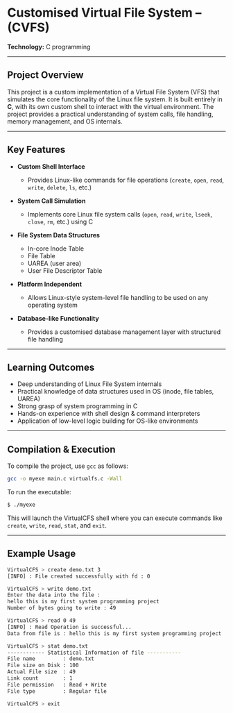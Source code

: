 # Customised Virtual File System – (CVFS)

**Technology:** C programming

---

## Project Overview

This project is a custom implementation of a Virtual File System (VFS) that simulates the core functionality of the Linux file system.
It is built entirely in **C**, with its own custom shell to interact with the virtual environment.
The project provides a practical understanding of system calls, file handling, memory management, and OS internals.

---

## Key Features

* **Custom Shell Interface**

  * Provides Linux-like commands for file operations (`create`, `open`, `read`, `write`, `delete`, `ls`, etc.)

* **System Call Simulation**

  * Implements core Linux file system calls (`open`, `read`, `write`, `lseek`, `close`, `rm`, etc.) using C

* **File System Data Structures**

  * In-core Inode Table
  * File Table
  * UAREA (user area)
  * User File Descriptor Table

* **Platform Independent**

  * Allows Linux-style system-level file handling to be used on any operating system

* **Database-like Functionality**

  * Provides a customised database management layer with structured file handling

---

## Learning Outcomes

* Deep understanding of Linux File System internals
* Practical knowledge of data structures used in OS (inode, file tables, UAREA)
* Strong grasp of system programming in C
* Hands-on experience with shell design & command interpreters
* Application of low-level logic building for OS-like environments

---

## Compilation & Execution

To compile the project, use `gcc` as follows:

```bash
gcc -o myexe main.c virtualfs.c -Wall
```

To run the executable:

```bash
$ ./myexe
```

This will launch the VirtualCFS shell where you can execute commands like `create`, `write`, `read`, `stat`, and `exit`.

---

## Example Usage

```bash
VirtualCFS > create demo.txt 3
[INFO] : File created successfully with fd : 0

VirtualCFS > write demo.txt
Enter the data into the file :
hello this is my first system programming project
Number of bytes going to write : 49

VirtualCFS > read 0 49
[INFO] : Read Operation is successful...
Data from file is : hello this is my first system programming project

VirtualCFS > stat demo.txt
------------ Statistical Information of file -----------
File name         : demo.txt
File size on Disk : 100
Actual File size  : 49
Link count        : 1
File permission   : Read + Write
File type         : Regular file

VirtualCFS > exit
```
